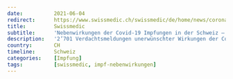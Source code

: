 ```yaml
---
date:          2021-06-04
redirect:      https://www.swissmedic.ch/swissmedic/de/home/news/coronavirus-covid-19/covid-19-vaccines-safety-update.html
title:         Swissmedic
subtitle:      'Nebenwirkungen der Covid-19 Impfungen in der Schweiz – Update'
description:   '2’701 Verdachtsmeldungen unerwünschter Wirkungen der Covid-19-Impfstoffe in der Schweiz ausgewertet'
country:       CH
timeline:      Schweiz
categories:    [Impfung]
tags:          [swissmedic, impf-nebenwirkungen]
---
```

